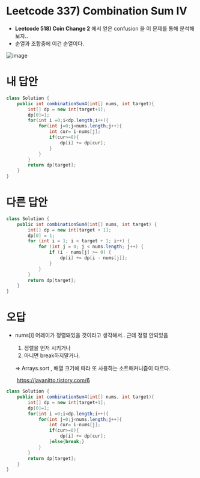 # Leetcode 337) Combination Sum IV

- **Leetcode 518) Coin Change 2** 에서 얻은 confusion 을 이 문제를 통해 분석해보자..
- 순열과 조합중에 이건 순열이다. 

![image](https://user-images.githubusercontent.com/37058233/128767455-dae09963-312e-409a-82aa-1b005ee15965.png)

# 내 답안

```java
class Solution {
    public int combinationSum4(int[] nums, int target){
        int[] dp = new int[target+1];
        dp[0]=1;
        for(int i =0;i<dp.length;i++){
            for(int j=0;j<nums.length;j++){
                int cur= i-nums[j];
                if(cur>=0){
                    dp[i] += dp[cur];
                }
            }
        }
        return dp[target];
    }
}
```

# 다른 답안

```java
class Solution {
    public int combinationSum4(int[] nums, int target) {
        int[] dp = new int[target + 1];
        dp[0] = 1;
        for (int i = 1; i < target + 1; i++) {
            for (int j = 0; j < nums.length; j++) {
                if (i - nums[j] >= 0) {
                    dp[i] += dp[i - nums[j]];
                }
            }
        }
        return dp[target];
    }
}
```

# 오답

- nums[i] 어레이가 정렬돼있을 것이라고 생각해서.. 근데 정렬 안되있음

  1. 정렬을 먼저 시키거나
  2. 아니면 break하지말거나.

  => Arrays.sort , 배열 크기에 따라 또 사용하는 소트매커니즘이 다르다.

  ​	https://javanitto.tistory.com/6

```java
class Solution {
    public int combinationSum4(int[] nums, int target){
        int[] dp = new int[target+1];
        dp[0]=1;
        for(int i =0;i<dp.length;i++){
            for(int j=0;j<nums.length;j++){
                int cur= i-nums[j];
                if(cur>=0){
                    dp[i] += dp[cur];
                }else{break;}
            }
        }
        return dp[target];
    }
}
```

